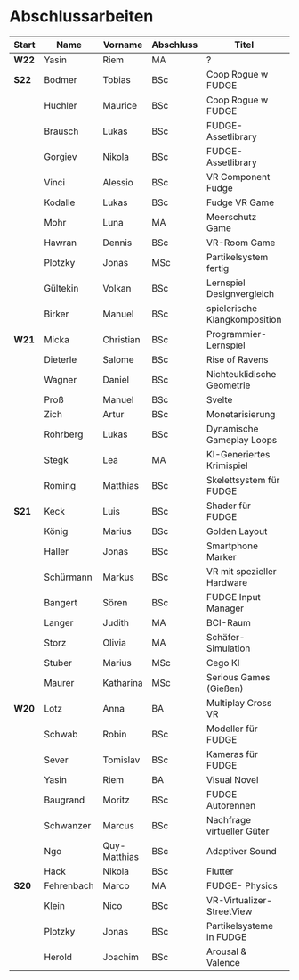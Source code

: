 # Abschlussarbeiten

| Start   | Name       | Vorname      | Abschluss | Titel                         | Z |
|---------|------------|--------------|-----------|-------------------------------|---|
| **W22** | Yasin      | Riem         | MA        | ?                             |   |
| **S22** | Bodmer     | Tobias       | BSc       | Coop Rogue w FUDGE            |   |
|         | Huchler    | Maurice      | BSc       | Coop Rogue w FUDGE            |   |
|         | Brausch    | Lukas        | BSc       | FUDGE-Assetlibrary            |   |
|         | Gorgiev    | Nikola       | BSc       | FUDGE-Assetlibrary            |   |
|         | Vinci      | Alessio      | BSc       | VR Component Fudge            |   |
|         | Kodalle    | Lukas        | BSc       | Fudge VR Game                 |   |
|         | Mohr       | Luna         | MA        | Meerschutz Game               |   |
|         | Hawran     | Dennis       | BSc       | VR-Room Game                  |   |
|         | Plotzky    | Jonas        | MSc       | Partikelsystem fertig         |   |
|         | Gültekin   | Volkan       | BSc       | Lernspiel Designvergleich     | X |
|         | Birker     | Manuel       | BSc       | spielerische Klangkomposition | X |
| **W21** | Micka      | Christian    | BSc       | Programmier-Lernspiel         |   |
|         | Dieterle   | Salome       | BSc       | Rise of Ravens                |   |
|         | Wagner     | Daniel       | BSc       | Nichteuklidische Geometrie    |   |
|         | Proß       | Manuel       | BSc       | Svelte                        | X |
|         | Zich       | Artur        | BSc       | Monetarisierung               | X |
|         | Rohrberg   | Lukas        | BSc       | Dynamische Gameplay Loops     |   |
|         | Stegk      | Lea          | MA        | KI-Generiertes Krimispiel     |   |
|         | Roming     | Matthias     | BSc       | Skelettsystem für FUDGE       |   |
| **S21** | Keck       | Luis         | BSc       | Shader für FUDGE              |   |
|         | König      | Marius       | BSc       | Golden Layout                 |   |
|         | Haller     | Jonas        | BSc       | Smartphone Marker             |   |
|         | Schürmann  | Markus       | BSc       | VR mit spezieller Hardware    |   |
|         | Bangert    | Sören        | BSc       | FUDGE Input Manager           |   |
|         | Langer     | Judith       | MA        | BCI-Raum                      |   |
|         | Storz      | Olivia       | MA        | Schäfer-Simulation            |   |
|         | Stuber     | Marius       | MSc       | Cego KI                       | x |
|         | Maurer     | Katharina    | MSc       | Serious Games (Gießen)        | x |
| **W20** | Lotz       | Anna         | BA        | Multiplay Cross VR            |   |
|         | Schwab     | Robin        | BSc       | Modeller für FUDGE            |   |
|         | Sever      | Tomislav     | BSc       | Kameras für FUDGE             |   |
|         | Yasin      | Riem         | BA        | Visual Novel                  |   |
|         | Baugrand   | Moritz       | BSc       | FUDGE Autorennen              |   |
|         | Schwanzer  | Marcus       | BSc       | Nachfrage virtueller Güter    | x |
|         | Ngo        | Quy-Matthias | BSc       | Adaptiver Sound               | x |
|         | Hack       | Nikola       | BSc       | Flutter                       | x |
| **S20** | Fehrenbach | Marco        | MA        | FUDGE- Physics                |   |
|         | Klein      | Nico         | BSc       | VR-Virtualizer-StreetView     |   |
|         | Plotzky    | Jonas        | BSc       | Partikelsysteme in FUDGE      | x |
|         | Herold     | Joachim      | BSc       | Arousal & Valence             |   |
